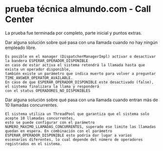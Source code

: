 # prueba técnica almundo.com - Call Center

La prueba fue terminada por completo, parte inicial y puntos extras.

Dar alguna solución sobre qué pasa con una llamada cuando no hay
ningún empleado libre.

	Es posible en el manager (DispatcherManagerImpl) activar o desactivar la bandera ESPERAR_OPERADOR_DISPONIBLE
	en caso de estar activa el sistema retendrá la llamada hasta que exista un operador disponible, 
	también existe un parámetro	que indica muerto para volver a preguntar TIME_ANSWER_OPERATOR_AVAILABLE. 
	En caso de que ESPERAR_OPERADOR_DISPONIBLE este desactivado (false), el sistema finalizara la llama y responderá 
	con el status OPERADORES_NO_DISPONIBLES
	
Dar alguna solución sobre qué pasa con una llamada cuando entran
más de 10 llamadas concurrentes.

	El sistema utiliza un ThreadPool que garantiza que el sistema solo acepte 10 llamadas concurrentes, 
	esto se puede configurar con el parámetro NUMERO_MAXIMO_LLAMADAS_CONCURRENTES, superado ese limite las llamadas
	quedan en espera. En combinación con el parámetro ESPERAR_OPERADOR_DISPONIBLE esto podría dar lugar a varios
	escenarios diferentes, lo cual depende del número de operadores registrados en el sistema.
	